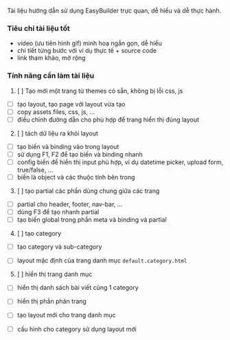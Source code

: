 Tài liệu hướng dẫn sử dụng EasyBuilder trực quan, dễ hiểu và dễ thực hành.

### Tiêu chí tài liệu tốt

- video (ưu tiên hình gif) minh hoạ ngắn gọn, dễ hiểu 
- chi tiết từng bước với ví dụ thực tế + source code
- link tham khảo, mở rộng 

### Tính năng cần làm tài liệu
1. [ ] Tạo mới một trang từ themes có sẵn, không bị lỗi css, js 
  - [ ] tạo layout, tạo page với layout vừa tạo
  - [ ] copy assets files, css, js, ... 
  - [ ] điều chỉnh đường dẫn cho phù hợp để trang hiển thị đúng layout 
2. [ ] tách dữ liệu ra khỏi layout 
  - [ ] tạo biến và binding vào trong layout
  - [ ] sử dụng F1, F2 để tạo biến và binding nhanh
  - [ ] config biến để hiển thị input phù hợp, ví dụ datetime picker, upload form, true/false, ...
  - [ ] biến là object và các thuộc tính bên trong 
3. [ ] tạo partial các phần dùng chung giữa các trang
  - [ ] partial cho header, footer, nav-bar, ...
  - [ ] dùng F3 để tạo nhanh partial 
  - [ ] tạo biến global trong phần meta và binding và partial

4. [ ] tạo category 
  - [ ] tạo category và sub-category
  - [ ] layout mặc định của trang danh mục `default.category.html` 
  

5. [ ] hiển thị trang danh mục
  - [ ] hiển thị danh sách bài viết cùng 1 category
  - [ ] hiển thị phần phân trang 
  - [ ] tạo layout mới cho trang danh mục
  - [ ] cấu hình cho category sử dụng layout mới
  

